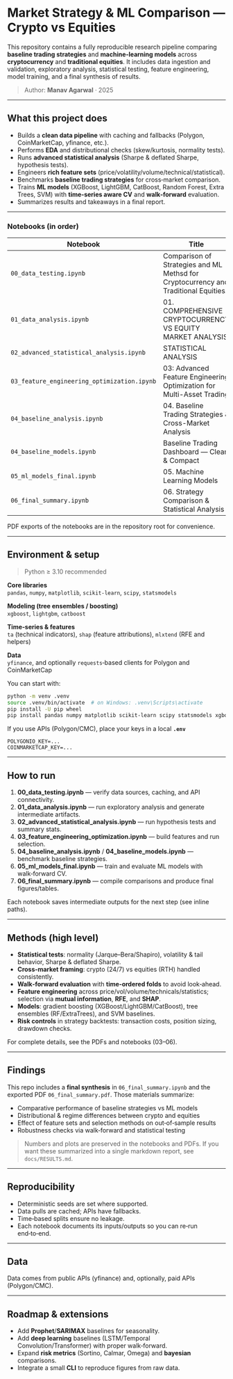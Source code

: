 # Market Strategy & ML Comparison — Crypto vs Equities

This repository contains a fully reproducible research pipeline comparing **baseline trading strategies** and **machine‑learning models** across **cryptocurrency** and **traditional equities**. It includes data ingestion and validation, exploratory analysis, statistical testing, feature engineering, model training, and a final synthesis of results.

> Author: **Manav Agarwal** · 2025

---

## What this project does

- Builds a **clean data pipeline** with caching and fallbacks (Polygon, CoinMarketCap, yfinance, etc.).  
- Performs **EDA** and distributional checks (skew/kurtosis, normality tests).  
- Runs **advanced statistical analysis** (Sharpe & deflated Sharpe, hypothesis tests).  
- Engineers **rich feature sets** (price/volatility/volume/technical/statistical).  
- Benchmarks **baseline trading strategies** for cross‑market comparison.  
- Trains **ML models** (XGBoost, LightGBM, CatBoost, Random Forest, Extra Trees, SVM) with **time‑series aware CV** and **walk‑forward** evaluation.  
- Summarizes results and takeaways in a final report.

---

### Notebooks (in order)

| Notebook | Title |
|---|---|
| `00_data_testing.ipynb` | Comparison of Strategies and ML Methsd for Cryptocurrency and Traditional Equities. |
| `01_data_analysis.ipynb` | 01. COMPREHENSIVE CRYPTOCURRENCY VS EQUITY MARKET ANALYSIS |
| `02_advanced_statistical_analysis.ipynb` | STATISTICAL ANALYSIS |
| `03_feature_engineering_optimization.ipynb` | 03: Advanced Feature Engineering Optimization for Multi-Asset Trading |
| `04_baseline_analysis.ipynb` | 04. Baseline Trading Strategies & Cross-Market Analysis |
| `04_baseline_models.ipynb` | Baseline Trading Dashboard — Clean & Compact |
| `05_ml_models_final.ipynb` | 05. Machine Learning Models |
| `06_final_summary.ipynb` | 06. Strategy Comparison & Statistical Analysis |

PDF exports of the notebooks are in the repository root for convenience.

---

## Environment & setup

> Python ≥ 3.10 recommended

**Core libraries**  
`pandas`, `numpy`, `matplotlib`, `scikit-learn`, `scipy`, `statsmodels`

**Modeling (tree ensembles / boosting)**  
`xgboost`, `lightgbm`, `catboost`

**Time‑series & features**  
`ta` (technical indicators), `shap` (feature attributions), `mlxtend` (RFE and helpers)

**Data**  
`yfinance`, and optionally `requests`‑based clients for Polygon and CoinMarketCap

You can start with:

```bash
python -m venv .venv
source .venv/bin/activate  # on Windows: .venv\Scripts\activate
pip install -U pip wheel
pip install pandas numpy matplotlib scikit-learn scipy statsmodels xgboost lightgbm catboost yfinance ta shap mlxtend
```

If you use APIs (Polygon/CMC), place your keys in a local **`.env`**

```
POLYGONIO_KEY=...
COINMARKETCAP_KEY=...
```

---

## How to run

1. **00_data_testing.ipynb** — verify data sources, caching, and API connectivity.  
2. **01_data_analysis.ipynb** — run exploratory analysis and generate intermediate artifacts.  
3. **02_advanced_statistical_analysis.ipynb** — run hypothesis tests and summary stats.  
4. **03_feature_engineering_optimization.ipynb** — build features and run selection.  
5. **04_baseline_analysis.ipynb** / **04_baseline_models.ipynb** — benchmark baseline strategies.  
6. **05_ml_models_final.ipynb** — train and evaluate ML models with walk‑forward CV.  
7. **06_final_summary.ipynb** — compile comparisons and produce final figures/tables.

Each notebook saves intermediate outputs for the next step (see inline paths).

---

## Methods (high level)

- **Statistical tests**: normality (Jarque–Bera/Shapiro), volatility & tail behavior, Sharpe & deflated Sharpe.  
- **Cross‑market framing**: crypto (24/7) vs equities (RTH) handled consistently.  
- **Walk‑forward evaluation** with **time‑ordered folds** to avoid look‑ahead.  
- **Feature engineering** across price/vol/volume/technicals/statistics; selection via **mutual information**, **RFE**, and **SHAP**.  
- **Models**: gradient boosting (XGBoost/LightGBM/CatBoost), tree ensembles (RF/ExtraTrees), and SVM baselines.  
- **Risk controls** in strategy backtests: transaction costs, position sizing, drawdown checks.

For complete details, see the PDFs and notebooks (03–06).

---

## Findings

This repo includes a **final synthesis** in `06_final_summary.ipynb` and the exported PDF `06_final_summary.pdf`. Those materials summarize:
- Comparative performance of baseline strategies vs ML models
- Distributional & regime differences between crypto and equities
- Effect of feature sets and selection methods on out‑of‑sample results
- Robustness checks via walk‑forward and statistical testing

> Numbers and plots are preserved in the notebooks and PDFs. If you want these summarized into a single markdown report, see `docs/RESULTS.md`.

---

## Reproducibility

- Deterministic seeds are set where supported.  
- Data pulls are cached; APIs have fallbacks.  
- Time‑based splits ensure no leakage.  
- Each notebook documents its inputs/outputs so you can re‑run end‑to‑end.

---

## Data

Data comes from public APIs (yfinance) and, optionally, paid APIs (Polygon/CMC).

---

## Roadmap & extensions

- Add **Prophet**/**SARIMAX** baselines for seasonality.  
- Add **deep learning** baselines (LSTM/Temporal Convolution/Transformer) with proper walk‑forward.  
- Expand **risk metrics** (Sortino, Calmar, Omega) and **bayesian** comparisons.  
- Integrate a small **CLI** to reproduce figures from raw data.
